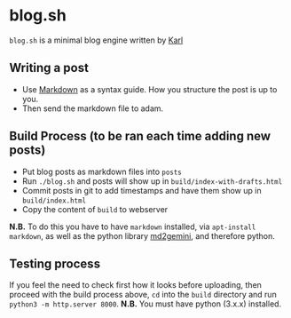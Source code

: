 # blog.sh

`blog.sh` is a minimal blog engine written by [Karl](http://www.karl.berlin/blog.html )

## Writing a post 

* Use [Markdown](https://www.markdownguide.org/basic-syntax/) as a syntax guide. How you structure the post is up to you. 
* Then send the markdown file to adam. 

## Build Process (to be ran each time adding new posts)

* Put blog posts as markdown files into `posts`
* Run `./blog.sh` and posts will show up in `build/index-with-drafts.html`
* Commit posts in git to add timestamps and have them show up in `build/index.html`
* Copy the content of `build` to webserver

**N.B.** To do this you have to have `markdown` installed, via `apt-install markdown`, as well as the python library [md2gemini](https://pypi.org/project/md2gemini/), and therefore python. 


## Testing process 

If you feel the need to check first how it looks before uploading, then proceed with the build process above,  `cd` into the `build` directory and run `python3 -m http.server 8000`. **N.B.** You must have python (3.x.x) installed. 

